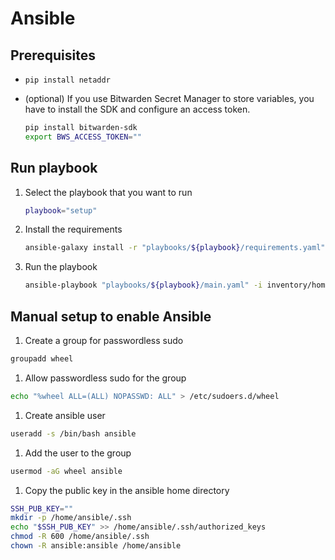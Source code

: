 # Ansible

## Prerequisites

- `pip install netaddr`
- (optional) If you use Bitwarden Secret Manager to store variables, you have to install the SDK and configure an access token.

    ```bash
    pip install bitwarden-sdk
    export BWS_ACCESS_TOKEN=""
    ```

## Run playbook

1. Select the playbook that you want to run
    ```bash
    playbook="setup"
    ```

1. Install the requirements

    ```bash
    ansible-galaxy install -r "playbooks/${playbook}/requirements.yaml"
    ```

1. Run the playbook
    ```bash
    ansible-playbook "playbooks/${playbook}/main.yaml" -i inventory/home.yaml -v
    ```

## Manual setup to enable Ansible

1. Create a group for passwordless sudo
```bash
groupadd wheel
```

1. Allow passwordless sudo for the group
```bash
echo "%wheel ALL=(ALL) NOPASSWD: ALL" > /etc/sudoers.d/wheel
```

1. Create ansible user
```bash
useradd -s /bin/bash ansible
```

1. Add the user to the group
```bash
usermod -aG wheel ansible
```

1. Copy the public key in the ansible home directory

```bash
SSH_PUB_KEY=""
mkdir -p /home/ansible/.ssh
echo "$SSH_PUB_KEY" >> /home/ansible/.ssh/authorized_keys
chmod -R 600 /home/ansible/.ssh
chown -R ansible:ansible /home/ansible
```
